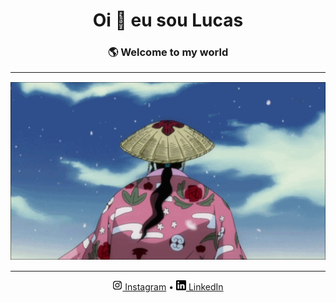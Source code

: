 <!-- Profile README -->

<h1 align="center">Oi 👋 eu sou Lucas</h1>
<h3 align="center"> 🌎 Welcome to my world</h3>

---


<p align="center">
  <img src=https://github.com/LCVNI/LCVNI/raw/main/Uryuu%20Ishida.gif
)" alt="kyoraku-gif" />
</p>

---

<p align="center">
  <a href="https://www.instagram.com/lc_vni?igsh=MWl5d3hldm8zOHdiMA=="><img src=https://raw.githubusercontent.com/LCVNI/LCVNI/main/instagram.png width="16" height="16" )" alt="icone-instagram"/> Instagram</a> • 
  <a href="https://www.linkedin.com/in/LCVNI/"><img src=https://raw.githubusercontent.com/LCVNI/LCVNI/main/logotipo-do-linkedin.png width="16" height="16" )" alt="icone-linkedin"/> LinkedIn</a>
</p>
